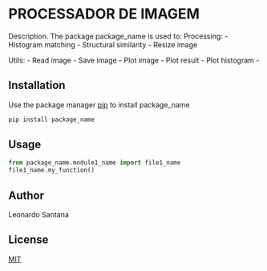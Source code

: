# PROCESSADOR DE IMAGEM

Description. 
The package package_name is used to:
Processing:
	- Histogram  matching
	- Structural similarity
	- Resize image

Utils: 
	- Read image
	- Save image
	- Plot image
	- Plot result
	- Plot histogram
	-

## Installation

Use the package manager [pip](https://pip.pypa.io/en/stable/) to install package_name

```bash
pip install package_name
```

## Usage

```python
from package_name.module1_name import file1_name
file1_name.my_function()
```

## Author
Leonardo Santana

## License
[MIT](https://choosealicense.com/licenses/mit/)